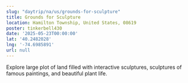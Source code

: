```yaml
---
slug: "daytrip/na/us/grounds-for-sculpture"
title: Grounds for Sculpture
location: Hamilton Township, United States, 08619
poster: tinkerbell430
date: '2025-05-23T00:00:00'
lat: '40.2482028'
lng: '-74.6985891'
url: null
---
```


Explore large plot of land filled with interactive sculptures, sculptures of famous paintings, and beautiful plant life.
